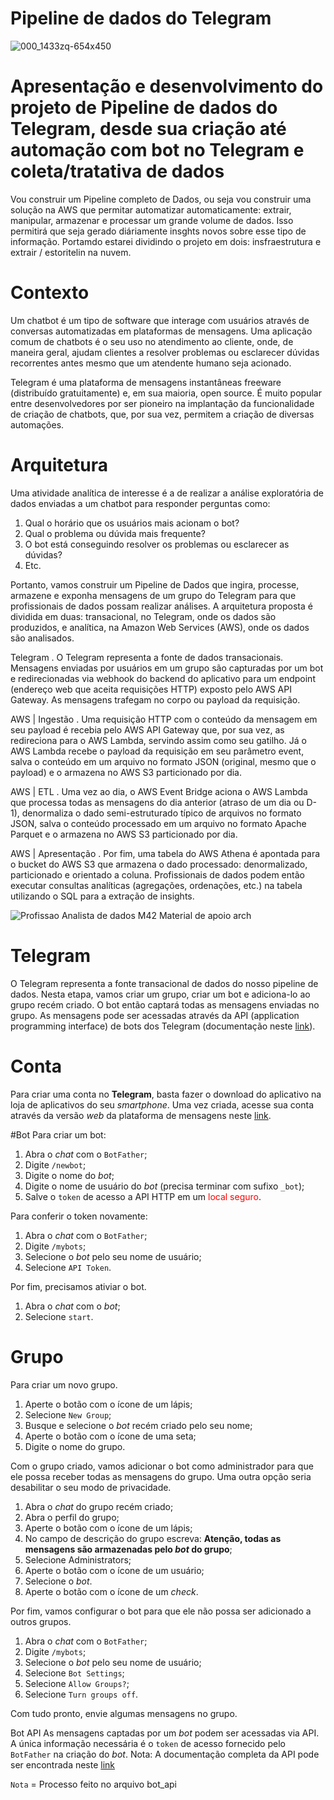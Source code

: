 # Pipeline de dados do Telegram
![000_1433zq-654x450](https://github.com/luisfernandogbraga/Pipeline-de-dados-do-Telegram/assets/134460985/166cdb89-e429-4b40-8316-d4475c19f982)

# Apresentação e desenvolvimento do projeto de Pipeline de dados do Telegram, desde sua criação até automação com bot no Telegram e coleta/tratativa de dados
Vou construir um Pipeline completo de Dados, ou seja vou construir uma solução na AWS que permitar automatizar automaticamente: extrair, manipular, armazenar e processar um grande volume de dados. Isso permitirá que seja gerado diáriamente insghts novos sobre esse tipo de informação. Portamdo estarei dividindo o projeto em dois: insfraestrutura e extrair / estoritelin na nuvem.

# Contexto
Um chatbot é um tipo de software que interage com usuários através de conversas automatizadas em plataformas de mensagens. Uma aplicação comum de chatbots é o seu uso no atendimento ao cliente, onde, de maneira geral, ajudam clientes a resolver problemas ou esclarecer dúvidas recorrentes antes mesmo que um atendente humano seja acionado.

Telegram é uma plataforma de mensagens instantâneas freeware (distribuído gratuitamente) e, em sua maioria, open source. É muito popular entre desenvolvedores por ser pioneiro na implantação da funcionalidade de criação de chatbots, que, por sua vez, permitem a criação de diversas automações.

# Arquitetura

Uma atividade analítica de interesse é a de realizar a análise exploratória de dados enviadas a um chatbot para responder perguntas como:

1. Qual o horário que os usuários mais acionam o bot?
2. Qual o problema ou dúvida mais frequente?
3. O bot está conseguindo resolver os problemas ou esclarecer as dúvidas?
4. Etc.

Portanto, vamos construir um Pipeline de Dados que ingira, processe, armazene e exponha mensagens de um grupo do Telegram para que profissionais de dados possam realizar análises. A arquitetura proposta é dividida em duas: transacional, no Telegram, onde os dados são produzidos, e analítica, na Amazon Web Services (AWS), onde os dados são analisados.


Telegram . O Telegram representa a fonte de dados transacionais. Mensagens enviadas por usuários em um grupo são capturadas por um bot e redirecionadas via webhook do backend do aplicativo para um endpoint (endereço web que aceita requisições HTTP) exposto pelo AWS API Gateway. As mensagens trafegam no corpo ou payload da requisição.

AWS | Ingestão . Uma requisição HTTP com o conteúdo da mensagem em seu payload é recebia pelo AWS API Gateway que, por sua vez, as redireciona para o AWS Lambda, servindo assim como seu gatilho. Já o AWS Lambda recebe o payload da requisição em seu parâmetro event, salva o conteúdo em um arquivo no formato JSON (original, mesmo que o payload) e o armazena no AWS S3 particionado por dia.

AWS | ETL . Uma vez ao dia, o AWS Event Bridge aciona o AWS Lambda que processa todas as mensagens do dia anterior (atraso de um dia ou D-1), denormaliza o dado semi-estruturado típico de arquivos no formato JSON, salva o conteúdo processado em um arquivo no formato Apache Parquet e o armazena no AWS S3 particionado por dia.

AWS | Apresentação . Por fim, uma tabela do AWS Athena é apontada para o bucket do AWS S3 que armazena o dado processado: denormalizado, particionado e orientado a coluna. Profissionais de dados podem então executar consultas analíticas (agregações, ordenações, etc.) na tabela utilizando o SQL para a extração de insights.

![Profissao Analista de dados M42 Material de apoio arch](https://github.com/luisfernandogbraga/Pipeline-de-dados-do-Telegram/assets/134460985/5552f083-ade9-4b4b-ac56-8a2366747cbb)

# Telegram
O Telegram representa a fonte transacional de dados do nosso pipeline de dados. Nesta etapa, vamos criar um grupo, criar um bot e adiciona-lo ao grupo recém criado. O bot então captará todas as mensagens enviadas no grupo. As mensagens pode ser acessadas através da API (application programming interface) de bots dos Telegram (documentação neste [link](https://core.telegram.org/bots/api)).

# Conta
Para criar uma conta no **Telegram**, basta fazer o download do aplicativo na loja de aplicativos do seu *smartphone*. Uma vez criada, acesse sua conta através da versão *web* da plataforma de mensagens neste [link](https://web.telegram.org).

#Bot
Para criar um bot:

1. Abra o *chat* com o `BotFather`;
2. Digite `/newbot`;
3. Digite o nome do *bot*;
4. Digite o nome de usuário do *bot* (precisa terminar com sufixo `_bot`);
5. Salve o `token` de acesso a API HTTP em um <font color='red'>local seguro</font>.

Para conferir o token novamente:

1. Abra o *chat* com o `BotFather`;
2. Digite `/mybots`;
3. Selecione o *bot* pelo seu nome de usuário;
4. Selecione `API Token`.

Por fim, precisamos ativiar o bot.
1. Abra o *chat* com o *bot*;
2. Selecione `start`.

# Grupo
Para criar um novo grupo.
1. Aperte o botão com o ícone de um lápis;
2. Selecione `New Group`;
3. Busque e selecione o *bot* recém criado pelo seu nome;
4. Aperte o botão com o ícone de uma seta;
5. Digite o nome do grupo.

Com o grupo criado, vamos adicionar o bot como administrador para que ele possa receber todas as mensagens do grupo. Uma outra opção seria desabilitar o seu modo de privacidade.
1. Abra o *chat* do grupo recém criado;
2. Abra o perfil do grupo;
3. Aperte o botão com o ícone de um lápis;
4. No campo de descrição do grupo escreva: **Atenção, todas as mensagens são armazenadas pelo *bot* do grupo**;
5. Selecione Administrators;
6. Aperte o botão com o ícone de um usuário;
7. Selecione o *bot*.
8. Aperte o botão com o ícone de um *check*.

Por fim, vamos configurar o bot para que ele não possa ser adicionado a outros grupos.
1. Abra o *chat* com o `BotFather`;
2. Digite `/mybots`;
3. Selecione o *bot* pelo seu nome de usuário;
4. Selecione `Bot Settings`;
5. Selecione `Allow Groups?`;
6. Selecione `Turn groups off`.

Com tudo pronto, envie algumas mensagens no grupo.

Bot API
As mensagens captadas por um *bot* podem ser acessadas via API. A única informação necessária é o `token` de acesso fornecido pelo `BotFather` na criação do *bot*.
Nota: A documentação completa da API pode ser encontrada neste [link](https://core.telegram.org/bots/api)

`Nota` = Processo feito no arquivo bot_api

